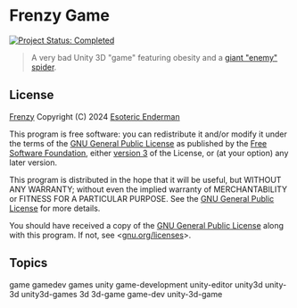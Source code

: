 # Frenzy Game

[![Project Status: Completed](./assets/images/badges/status.svg)](./)

> A very bad Unity 3D "game" featuring obesity and a [giant "enemy" spider](https://www.youtube.com/watch?v=pAoDgCF-feg).

## License

[Frenzy](./) Copyright (C) 2024 [Esoteric Enderman](https://enderman.dev)

This program is free software: you can redistribute it and/or modify it under the terms of the [GNU General Public License](./LICENSE) as published by the [Free Software Foundation](https://www.fsf.org/), either [version 3](./LICENSE) of the License, or (at your option) any later version.

This program is distributed in the hope that it will be useful, but WITHOUT ANY WARRANTY; without even the implied warranty of MERCHANTABILITY or FITNESS FOR A PARTICULAR PURPOSE. See the [GNU General Public License](./LICENSE) for more details.

You should have received a copy of the [GNU General Public License](./LICENSE) along with this program. If not, see <[gnu.org/licenses](https://www.gnu.org/licenses/)>.

## Topics

game gamedev games unity game-development unity-editor unity3d unity-3d unity3d-games 3d 3d-game game-dev unity-3d-game
